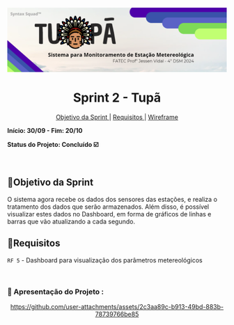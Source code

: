 ![tupanbanner](/documents/img/Banner.PNG)

<h1 align="center"> Sprint 2 - Tupã </h1>
<p align="center">
  <a href="#objetivo">Objetivo da Sprint </a> |
  <a href="#objetivo">Requisitos </a> |
  <a href="#objetivo">Wireframe </a>
</p>

**Início: 30/09  - Fim: 20/10**

**Status do Projeto: Concluído ☑️**


</br>

<span id="objetivo">
  
## 📌Objetivo da Sprint
O sistema agora recebe os dados dos sensores das estações, e realiza o tratamento dos dados que serão armazenados. Além disso, é possível visualizar estes dados no Dashboard, em forma de gráficos de linhas e barras que vão atualizando a cada segundo.

 ## 📜Requisitos
 
`RF 5` - Dashboard para visualização dos parâmetros metereológicos
 
<br>

### 🎥 Apresentação do Projeto :
<div align="center">

https://github.com/user-attachments/assets/2c3aa89c-b913-49bd-883b-78739766be85

</div>
